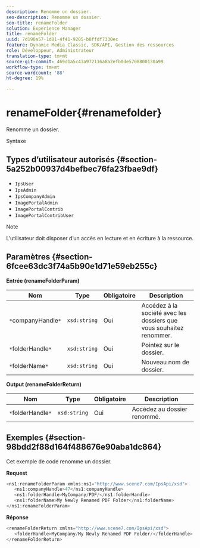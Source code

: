 ```yaml
---
description: Renomme un dossier.
seo-description: Renomme un dossier.
seo-title: renameFolder
solution: Experience Manager
title: renameFolder
uuid: 7d190a57-1d81-4f41-9205-b8ffdf7330ec
feature: Dynamic Media Classic, SDK/API, Gestion des ressources
role: Développeur, Administrateur
translation-type: tm+mt
source-git-commit: 469d1a5c43a972116a8a2efb0de5708800130a99
workflow-type: tm+mt
source-wordcount: '88'
ht-degree: 19%

---
```



# renameFolder{#renamefolder}

Renomme un dossier.

Syntaxe

## Types d’utilisateur autorisés {#section-5a252b00937d4befbec76fa23fbae9df}

* `IpsUser`
* `IpsAdmin`
* `IpsCompanyAdmin`
* `ImagePortalAdmin`
* `ImagePortalContrib`
* `ImagePortalContribUser`

>[!NOTE]
>
>L’utilisateur doit disposer d’un accès en lecture et en écriture à la ressource.

## Paramètres {#section-6fcee63dc3f74a5b90e1d71e59eb255c}

**Entrée (renameFolderParam)**

| Nom | Type | Obligatoire | Description |
|---|---|---|---|
| `*`companyHandle`*` | `xsd:string` | Oui | Accédez à la société avec les dossiers que vous souhaitez renommer. |
| `*`folderHandle`*` | `xsd:string` | Oui | Pointez sur le dossier. |
| `*`folderName`*` | `xsd:string` | Oui | Nouveau nom de dossier. |

**Output (renameFolderReturn)**

| Nom | Type | Obligatoire | Description |
|---|---|---|---|
| `*`folderHandle`*` | `xsd:string` | Oui | Accédez au dossier renommé. |

## Exemples {#section-98bdd2f88d164f488676e90aba1dc864}

Cet exemple de code renomme un dossier.

**Request**

```java
<ns1:renameFolderParam xmlns:ns1="http://www.scene7.com/IpsApi/xsd">
   <ns1:companyHandle>47</ns1:companyHandle>
   <ns1:folderHandle>MyCompany/PDF/</ns1:folderHandle>
   <ns1:folderName>My Newly Renamed PDF Folder</ns1:folderName>
</ns1:renameFolderParam>
```

**Réponse**

```java
<renameFolderReturn xmlns="http://www.scene7.com/IpsApi/xsd">
   <folderHandle>MyCompany/My Newly Renamed PDF Folder/</folderHandle>
</renameFolderReturn>
```

